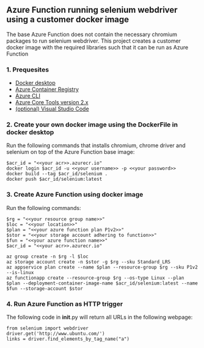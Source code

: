 ## Azure Function running selenium webdriver using a customer docker image
The base Azure Function does not contain the necessary chromium packages to run selenium webdriver. This project creates a customer docker image with the required libraries such that it can be run as Azure Function

### 1. Prequesites

- [Docker desktop](https://docs.docker.com/get-docker/)
- [Azure Container Registry](https://docs.microsoft.com/nl-nl/azure/container-registry/container-registry-get-started-portal)
- [Azure CLI](https://docs.microsoft.com/en-us/cli/azure/install-azure-cli?view=azure-cli-latest)
- [Azure Core Tools version 2.x](https://docs.microsoft.com/en-us/azure/azure-functions/functions-run-local?tabs=windows%2Ccsharp%2Cbash#v2)
- [(optional) Visual Studio Code](https://code.visualstudio.com/)

### 2. Create your own docker image using the DockerFile in docker desktop

Run the following commands that installs chromium, chrome driver and selenium on top of the Azure Function base image:

`$acr_id = "<<your acr>>.azurecr.io"`  
`docker login $acr_id -u <<your username>> -p <<your password>>`  
`docker build --tag $acr_id/selenium .`  
`docker push $acr_id/selenium:latest`

### 3. Create Azure Function using docker image

Run the following commands:

`$rg = "<<your resource group name>>"`  
`$loc = "<<your location>>"`  
`$plan = "<<your azure function plan P1v2>>"`  
`$stor = "<<your storage account adhering to function>>"`  
`$fun = "<<your azure function name>>"`  
`$acr_id = "<<your acr>>.azurecr.io"`  

`az group create -n $rg -l $loc`  
`az storage account create -n $stor -g $rg --sku Standard_LRS`  
`az appservice plan create --name $plan --resource-group $rg --sku P1v2 --is-linux`  
`az functionapp create --resource-group $rg --os-type Linux --plan $plan --deployment-container-image-name $acr_id/selenium:latest --name $fun --storage-account $stor`

### 4. Run Azure Function as HTTP trigger

The following code in __init__.py will return all URLs in the following webpage:

`from selenium import webdriver`  
`driver.get('http://www.ubuntu.com/')`  
`links = driver.find_elements_by_tag_name("a")`